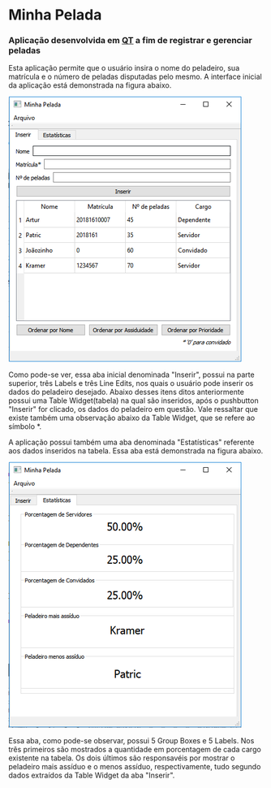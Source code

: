 # Minha Pelada
### Aplicação desenvolvida em [QT](http://www.qt.io) a fim de registrar e gerenciar peladas

Esta aplicação permite que o usuário insira o nome do peladeiro, sua matrícula e o número de peladas disputadas pelo mesmo. A interface inicial da aplicação está demonstrada na figura abaixo.

![](figuras/tela_inicial.png)

Como pode-se ver, essa aba inicial denominada "Inserir", possui na parte superior, três Labels e três Line Edits, nos quais o usuário pode inserir os dados do peladeiro desejado. Abaixo desses itens ditos anteriormente possui uma Table Widget(tabela) na qual são inseridos, após o pushbutton "Inserir" for clicado, os dados do peladeiro em questão. Vale ressaltar que existe também uma observação abaixo da Table Widget, que se refere ao símbolo *.  

A aplicação possui também uma aba denominada "Estatísticas" referente aos dados inseridos na tabela. Essa aba está demonstrada na figura abaixo.

![](figuras/estatisticas.png)

Essa aba, como pode-se observar, possui 5 Group Boxes e 5 Labels. Nos três primeiros são mostrados a quantidade em porcentagem de cada cargo existente na tabela. Os dois últimos são responsavéis por mostrar o peladeiro mais assíduo e o menos assíduo, respectivamente, tudo segundo dados extraídos da Table Widget da aba "Inserir".









